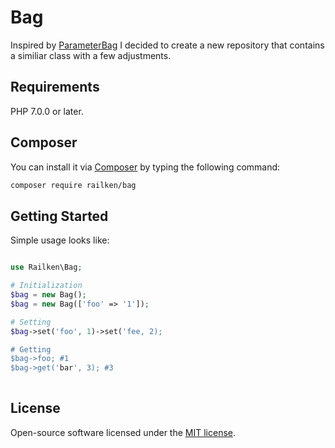 # Bag

Inspired by [ParameterBag](https://github.com/symfony/http-foundation/blob/master/ParameterBag.php) I decided to create a new repository that contains a similiar class with a few adjustments.


## Requirements

PHP 7.0.0 or later.

## Composer

You can install it via [Composer](https://getcomposer.org/) by typing the following command:

```bash
composer require railken/bag
```


## Getting Started

Simple usage looks like:

```php

use Railken\Bag;

# Initialization
$bag = new Bag();
$bag = new Bag(['foo' => '1']);

# Setting
$bag->set('foo', 1)->set('fee, 2);

# Getting
$bag->foo; #1
$bag->get('bar', 3); #3
 
```


## License

Open-source software licensed under the [MIT license](https://opensource.org/licenses/MIT).
